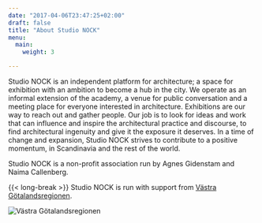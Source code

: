 ```yaml
---
date: "2017-04-06T23:47:25+02:00"
draft: false
title: "About Studio NOCK"
menu:
  main:
    weight: 3

---
```


Studio NOCK is an independent platform for architecture; a space for exhibition with an ambition to become a hub in the city. We operate as an informal extension of the academy, a venue for public conversation and a meeting place for everyone interested in architecture. Exhibitions are our way to reach out and gather people. Our job is to look for ideas and work that can influence and inspire the architectural practice and discourse, to find architectural ingenuity and give it the exposure it deserves. In a time of change and expansion, Studio NOCK strives to contribute to a positive momentum, in Scandinavia and the rest of the world.

Studio NOCK is a non-profit association run by Agnes Gidenstam and Naima Callenberg.

{{< long-break >}}
Studio NOCK is run with support from [Västra Götalandsregionen](http://www.vgregion.se/).

![Västra Götalandsregionen](/uploads/VG.jpg)

